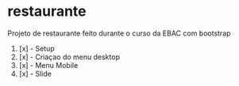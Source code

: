 # restaurante
Projeto de restaurante feito durante o curso da EBAC com bootstrap


1. [x] - Setup
1. [x] - Criaçao do menu desktop
1. [x] - Menu Mobile
1. [x] - Slide
